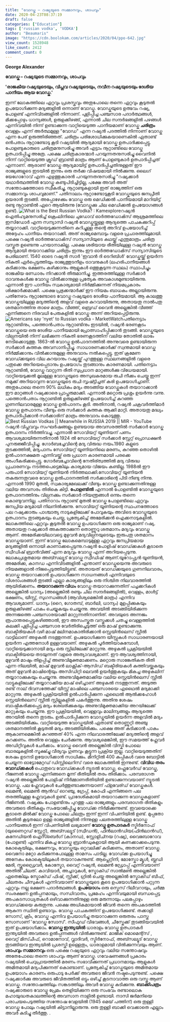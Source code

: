 ```yaml
---
title: "വോഡ്ക – റഷ്യയുടെ സമ്മാനവും, ശാപവും"
date: 2020-04-23T08:37:19
draft: false
categories: ["Education"]
tags: ['russian vodka', 'VODKA']
author: "Beaumaris"
image: "https://cdn.boolokam.com/articles/2020/04/ppo-642.jpg"
view_count: 1528948
like_count: 2412
comment_count: 0
---
```


**[](https://wordpress-972788-3403151.cloudwaysapps.com/george-alexander-post-about-russian-vodka/270247/ppo-3056)George Alexander**

**വോഡ്ക – റഷ്യയുടെ സമ്മാനവും, ശാപവും**

**'രാജകീയ റഷ്യയുടെയും, വിപ്ലവ റഷ്യയുടെയും, നവീന റഷ്യയുടെയും ദേശീയ പാനീയം ആയ വോഡ്ക.'**

ഇന്ന് ലോകത്തിലെ ഏറ്റവും പ്രശസ്തവും അതുപോലെ തന്നെ ഏറ്റവും കൂടുതൽ ഉപയോഗിക്കുന്ന മദ്യങ്ങളിൽ ഒന്നാണ് വോഡ്ക. വോഡ്കയുടെ ഉത്ഭവം റഷ്യ, പോളണ്ട് എന്നിവിടങ്ങളിൽ നിന്നാണ്. പുളിപ്പിച്ച പഞ്ചസാര പദാർത്ഥങ്ങൾ, മിക്കപ്പോഴും ധാന്യങ്ങൾ, ഉരുളക്കിഴങ്ങ്, എന്നാൽ ചില സന്ദർഭങ്ങളിൽ പഴങ്ങൾ എന്നിവയിൽ നിന്ന് ഉണ്ടാക്കുന്ന വാറ്റിയെടുത്ത പാനീയമാണ് വോഡ്ക **ചരിത്രം** വെള്ളം എന്ന് അർത്ഥമുള്ള "വോഡ" എന്ന റഷ്യൻ പദത്തിൽ നിന്നാണ് വോഡ്ക എന്ന പേര് ഉരുത്തിരിഞ്ഞത്. ചരിത്രം പരിശോധിക്കുകയാണെകിൽ ഏതാണ്ട് ഒൻപതാം നൂറ്റാണ്ടോടു കൂടി റഷ്യയിൽ ആദ്യമായി വോഡ്ക ഉത്പാദിക്കപ്പെട്ടു. പോളണ്ടുകാരുടെ ചരിത്രമനുസരിച്ചു അവർ എട്ടാം നൂറ്റാണ്ടിലെ വോഡ്ക ഉത്പാദിപ്പിച്ചു അത്രേ. പക്ഷെ ചരിത്രകാരന്മാർ പറയുന്നതനുസരിച്ചു വൈനിൽ നിന്ന് വാറ്റിയെടുത്ത ക്രൂഡ് ബ്രാണ്ടി മാത്രം ആണ് പോളണ്ടുകാർ ഉത്പാദിപ്പിച്ചത് എന്നാണ്. ആരാണ് വോഡ്ക ആദ്യമായിട്ട് ഉത്പാദിപ്പിച്ചതിനുള്ളത് ഈ രാജ്യങ്ങളുടെ ഇടയിൽ ഇന്നും ഒരു തർക്ക വിഷയമായി നിൽക്കുന്നു. ഒലെഗ് യേഗോറോവ് എന്ന എഴുത്തുകാരൻ പറയുന്നതനുസരിച്ചു "റഷ്യക്കാർ യഥാർത്ഥത്തിൽ വോഡ്ക കണ്ടുപിടിച്ചിട്ടില്ല, പക്ഷേ അവർ അത് സന്തോഷത്തോടെ സ്വീകരിച്ചു, നൂറ്റാണ്ടുകളായി ഇത് രാജ്യത്തിന് ഒരു സമ്മാനവും ശാപവുമാണ്." പതിനാലാം നൂറ്റാണ്ടോടുകൂടി വോഡ്കയുടെ ജനപ്രീതി ഉയരാൻ തുടങ്ങി. അപ്പോഴേക്കും വോഡ്ക ഒരു മെഡിക്കൽ പാനീയമായി മാറിയിട്ട് രണ്ടു നൂറ്റാണ്ടിൽ ഏറെ ആയിരുന്നു (വോഡ്കക്കു ചില മെഡിക്കൽ ഉപയോഗങ്ങൾ ഉണ്ട്). ![What is the Best Russian Vodka? : Kamexplore](https://kamexplore.com/wp-content/uploads/2019/03/Vodkas-770x300.jpg)റഷ്യൻ ഐതിഹ്യമനുസരിച്ച് ക്രെംലിനിലെ ചുഡോവ് ഓർത്തഡോൿസ് ആശ്രമത്തിലെ ഇസിഡോർ എന്ന സന്യാസി റഷ്യൻ വോഡ്കയ്ക്കുള്ള ആദ്യത്തെ പാചകക്കുറിപ്പ് തയ്യാറാക്കി. വാറ്റിയെടുക്കുന്നതിനെ കുറിച്ചുള്ള തന്റെ അറിവ് ഉപയോഗിച്ച് അദ്ദേഹം പാനീയം തയാറാക്കി. അത് രാജ്യമെമ്പാടും വളരെ പ്രചാരത്തിലുമായി. പക്ഷെ റഷ്യൻ ഓർത്തഡോൿസ് സന്യാസിയുടെ കഥയ്ക്ക് എന്തുമാത്രം ചരിത്ര വസ്തുത ഉണ്ടെന്നു പറയാനാകില്ല. പക്ഷെ ശരിയായ രീതിയിലുള്ള റഷ്യൻ വോഡ്ക ആദ്യമായി തയാറാക്കിയ ചരിത്രം ഇന്നും ഈ ഓർത്തഡോൿസ് സന്യാസിയുടെ പേരിലാണ്. 1540 ഓടെ റഷ്യൻ സാർ 'ഇവാൻ ദി ടെറിബിൾ' വോഡ്കയ്ക്ക് ഉയർന്ന നികുതി ഏർപ്പെടുത്തിയും രാജ്യത്തുടനീളം ട്രാവനുകൾ (ലഹരിപാനീയങ്ങൾ കുടിക്കാനും ഭക്ഷണം കഴിക്കാനും ആളുകൾ ഒത്തുകൂടുന്ന സ്ഥലം) സ്ഥാപിച്ചും രാജകീയ ഭണ്ഡാരം നിറക്കാൻ തീരുമാനിച്ചു. ഇത്തരത്തിലുള്ള സർക്കാർ ട്രാവനുകൾക്കു വോഡ്ക വിൽക്കാനുള്ള പ്രത്യേക അവകാശമുണ്ടായിരുന്നു. എന്നാൽ ഈ പാനീയം സ്വകാര്യമായി നിർമ്മിക്കുന്നത് നിയമപ്രകാരം ശിക്ഷാർക്കമാക്കി. പക്ഷെ പ്രഭുക്കന്മാർക്ക് ഈ നിയമം ബാധകം അല്ലായിരുന്നു. പതിനേഴാം നൂറ്റാണ്ടോടെ വോഡ്ക റഷ്യയുടെ ദേശീയ പാനീയമായി. ആ കാലത്തു വോഡ്കയിലുള്ള മദ്യത്തിന്റെ അളവ് വളരെ കുറവായിരുന്നു, അതായതു നാൽപതു ശതമാനത്തിനു താഴെ മാത്രം. വീഞ്ഞ്, ബ്രെഡ് വൈൻ അല്ലെങ്കിൽ വീഞ്ഞ് എന്നിങ്ങനെ നിരവധി പേരുകളിൽ വോഡ്ക അന്ന് അറിയപ്പെട്ടിരുന്നു. ![Americans say 'nyet' to Russian vodka - MarketWatch](https://ei.marketwatch.com/Multimedia/2014/08/08/Photos/ZQ/MW-CP866_russia_20140808173654_ZQ.jpg?uuid=29e4edc4-1f44-11e4-9eff-00212803fad6)പതിനെട്ടാം നൂറ്റാണ്ടിനും, പത്തൊൻപതാം നൂറ്റാണ്ടിനും ഇടയിൽ, റഷ്യൻ ഭരണകൂടം വോഡ്കയെ ഒരു ദേശീയ പാനീയമായി പ്രോത്സാഹിപ്പിക്കാൻ തുടങ്ങി. വോഡ്കയുടെ വില്പനയിൽ നിന്ന് ലഭിക്കുന്ന നികുതി ഭരണകൂടത്തിന് വലിയ തോതിൽ ലാഭം നേടിക്കൊടുത്തു. 1863-ൽ വോഡ്ക ഉൽപാദനത്തിൽ അന്നുവരെ ഉണ്ടായിരുന്ന സർക്കാർ കുത്തക അവസാനിപ്പിച്ചു. സാധാരണക്കാർക്ക് സ്വന്തമായി വോഡ്ക നിർമ്മിക്കാനും വിൽക്കാനുമുള്ള അനുവാദം നൽകപ്പെട്ടു. ഇത് ക്രമേണ വോഡ്ക്കയുടെ വില കുറയാനും റഷ്യയ്ക്ക് പുറത്തുള്ള സ്ഥലനങ്ങളിൽ വളരെ പതുക്കെ അറിയെപ്പെടാനും ഉപയോഗം തുടങ്ങാനും കാരണമായി. പതിനെട്ടാം നൂറ്റാണ്ടിൽ, വോഡ്ക വാറ്റുന്ന രീതി സുപ്രധാന മാറ്റങ്ങൾക്കു വിധേയമായി. വാറ്റിയെടുക്കൽ മൂലമുള്ള വോഡ്കയുടെ അസുഖകരമായ രുചി നീക്കം ചെയ്തു ഇന്ന് നമുക്ക് അറിയാവുന്ന വോഡ്കയുടെ രുചി സൃഷ്ട്ടിച്ചത് കരി ഉപയോഗിച്ചാണ്. അതുപോലെ തന്നെ 90% ലധികം മദ്യം അടങ്ങിയ വോഡ്കകൾ തയാറാക്കാൻ ഈ മാറ്റങ്ങൾ റഷ്യക്കാരെ പ്രാപ്തരുമാക്കി. എന്നാൽ മറ്റൊരു പ്രശ്നം ഉയർന്നു വന്നു. പത്തൊൻപതാം നൂറ്റാണ്ടിൽ ഉരുളക്കിഴങ്ങ് ഉപയോഗിച്ച് കുറഞ്ഞ ഗുണനിലവാരമുള്ള വോഡ്ക ഉൽപാദനം കൂടി. അതിനാൽ, റഷ്യൻ ചക്രവർത്തിമാർ വോഡ്ക ഉത്പാദനം വീണ്ടും ഒരു സർക്കാർ കുത്തക ആക്കി മാറ്റി. അതായതു മദ്ധ്യം ഉത്പാദിപ്പിക്കാൻ സർക്കാരിന് മാത്രം അനുവാദം കൊടുത്തു. ![Best Russian Vodkas || Meanwhile in RUSSIA 2019 || MIR - YouTube](https://i.ytimg.com/vi/CQdAwD1znGA/maxresdefault.jpg)റഷ്യൻ വിപ്ലവവും സംഘർഷങ്ങളും ഉണ്ടയായ അവസരത്തിൽ സർക്കാർ വോഡ്ക ഉത്പാദനം നിർത്തിവച്ചു, എന്നാൽ സോവിയറ്റ് യൂണിയന് പണം ആവശ്യമായിരുന്നതിനാൽ 1924 ൽ സോവിയറ്റ് സർക്കാർ സ്റ്റേറ്റ് പ്രൊഡക്ഷൻ പുനരുജ്ജീവിപ്പിച്ചു. ഗോർബച്ചേവിന്റെ മദ്യ വിരുദ്ധ നയം.1980 കളുടെ തുടക്കത്തിൽ, മദ്യപാനം സോവിയറ്റ് യൂണിയനിലെ മരണം, കുറഞ്ഞ തൊഴിൽ ഉൽപാദനക്ഷമത എന്നിവയ്ക്ക് ഒരു പ്രധാന കാരണമായി പരക്കെ അംഗീകരിക്കപ്പെട്ടു. ഗോർബച്ചോവിന്റെ നേതിര്ത്വത്തിൽ മദ്യ വിരുദ്ധ പ്രചാരണവും നടത്തപെട്ടെങ്കിലും കാര്യമായ വിജയം കണ്ടില്ല. 1988ൽ ഈ പരുപാടി സോവിയറ്റ് യൂണിയൻ നിർത്തലാക്കി.സോവിയറ്റ് യൂണിയൻ തകരുന്നതുവരെ വോഡ്ക ഉൽപാദനത്തിൽ സർക്കാരിന്റെ പിടി നീണ്ടു നിന്നു. എന്നാൽ 1990 മുതൽ, സ്വകാര്യമേഖലക്ക് വീണ്ടും വോഡ്ക ഉണ്ടാക്കുന്നതിനുള്ള വലിയ അവസരം തിരികെ കിട്ടി. **പോളണ്ടിൽ** എന്നാൽ പോളണ്ടിൽ വോഡ്കയുടെ ഉത്പാദനത്തിനും വില്പനക്കും സർക്കാർ നിയന്ത്രങ്ങൾ ഒന്നും തന്നെ കൊണ്ടുവന്നില്ല. പതിനാറാം നൂറ്റാണ്ട് മുതൽ വോഡ്ക പോളണ്ടിലെ ഏറ്റവും ജനപ്രിയ മദ്യമായി നിലനിൽക്കുന്നു. സോവിയറ്റ് യൂണിയന്റെ സ്ഥപനത്തോടെ പല റഷ്യക്കാരും പാശ്ചാത്യ നാടുകളിലേക്ക് പോവുകയും അവിടെ വോഡ്കയുടെ ഉത്പാദനം തുടങ്ങുകയും ചെയ്തു, പ്രത്യേകിച്ച് അമേരിക്കൻ ഐക്കനാടുകളിൽ. ലോകത്തിലെ ഏറ്റവും കൂടുതൽ വോഡ്ക ഉപയാഗിക്കുന്ന ഒരു രാജ്യമാണ് റഷ്യ. അതായതു റഷ്യക്കാർ അകത്താക്കുന്ന തൊണ്ണൂറു ശതമാനം മദ്യവും വോഡ്ക ആണ്. അമേരിക്കയിലാവട്ടെ മുഴുവൻ മദ്യവില്പനയുടെയും ഇരുപതു ശതമാനം വോഡ്കയാണ്. ഇന്ന് വോഡ്ക ലോകമെമ്പാടുമുള്ള ഏറ്റവും ജനപ്രിയമായ മദ്യങ്ങളിൽ ഒന്നായി കാണാക്കപ്പെടുന്നു.റഷ്യൻ പോളിഷ് വോഡ്ക്കകൾ കൂടാതെ സ്വീഡിഷ് ബ്രാൻവിങ്ങ് എന്ന മദ്യവും വോഡ്ക എന്ന് അറിയപ്പെടുന്നു. ലോകപ്രശ്നതമായ അബ്സല്യൂട് വോഡ്ക സ്വീഡിഷ് ആണ്.യൂറോപ്പ്യൻ യൂണിയൻ, അമേരിക്ക, കാനഡ എന്നിവിടങ്ങളിൽ എന്താണ് വോഡ്കയെന്നു അവരുടെ നിയമങ്ങളാൽ നിജപ്പെടുത്തിയിട്ടുണ്ട്. അതായത് വോഡ്ക്കയുടെ ഗുണനിലവാരം, വോഡ്ക തയാറാക്കാൻ ഉപയാഗിക്കുന്ന സാധനങ്ങൾ എന്നിവയുടെ വിശദാംശങ്ങൾ തുടങ്ങി എല്ലാ കാര്യങ്ങളിലും ഒരു നിശ്ചിത നിലവാരത്തിൽ ആയിരിക്കണം. **തയാറാക്കുന്ന വിധം** വോഡ്ക തയാറാക്കുന്നതിന് പച്ചക്കറികൾ അല്ലെങ്കിൽ ധാന്യം (അല്ലെങ്കിൽ രണ്ടും ചില സന്ദർഭങ്ങളിൽ), വെള്ളം, മാൾട്ട് ഭക്ഷണം, യീസ്റ്റ്, സുഗന്ധങ്ങൾ (ആവിശ്യമെങ്കിൽ മാത്രം) എന്നിവ ആവശ്യമാണ്. ധാന്യം (റൈ, ഗോതമ്പ്, ബാർലി, ധാന്യം) മുളപ്പിക്കുകയും ഉരുളക്കിഴങ്ങ് പാകം ചെയ്യുകയും ചെയ്യുന്നു. അവയിൽ അടങ്ങിയിരിക്കുന്ന അന്നജത്തെ പഞ്ചസാരയാക്കി മാറ്റുന്നതിനാണിത്. അവയുടെ അന്നജം രൂപാന്തരപ്പെട്ടുകഴിഞ്ഞാൽ, ഈ അസംസ്കൃത വസ്തുക്കൾ ചതച്ചു വെള്ളത്തിൽ കലക്കി പുളിപ്പിച്ച പഞ്ചസാര വേർതിരിച്ചെടുത്ത് ഒരു മാഷ് ഉണ്ടാക്കുന്നു. ബാക്ടീരിയകൾ വഴി മാഷ് മലിനമാകാതിരിക്കാൻ സ്റ്റെയിൻലെസ് സ്റ്റീൽ വാട്ടിലാണ് അഴുകൽ നടത്തുന്നത്. ഉപയോഗിക്കുന്ന യീസ്റ്റുകൾ സാധാരണയായി ഉയർന്ന എത്തനോൾ ഉള്ളവയാണ്. അഴുകൽ പൂർത്തിയാകുമ്പോൾ, വാറ്റിയെടുക്കാനായി മദ്യം ഒരു സ്റ്റിലിലേക്ക് മാറ്റുന്നു. അഴുകൽ പ്രക്രിയയിൽ ബാക്ടീരിയയെ തടയുന്നത് വളരെ അത്യാവശ്യമാണ്. ഈ ആവശ്യത്തിനായി, മുഴുവൻ മാഷും തിളപ്പിച്ച് അണുവിമുക്തമാക്കണം. മറ്റൊരു സാങ്കേതികത രീതി എന്ന നിലയിൽ, മാഷ് മുഴുവൻ ലാക്റ്റിക്-ആസിഡ് ബക്ടീരിയകൾ കുത്തിവയ്ക്കുകയും അത് മുഴുവൻ മാഷിന്റെയും അസിഡിറ്റി ലെവൽ ഉയർത്തുകയും മികച്ച അഴുകലിന് തയ്യാറാക്കുകയും ചെയ്യുന്നു. അണുവിമുക്തമാക്കിയ വലിയ സ്റ്റെയിൻലെസ് സ്റ്റീൽ വാട്ടുകളിലേക്ക് തയ്യാറാക്കിയ മാഷ് ഒഴിച്ചാണ് അഴുകൽ നടത്തുന്നത്. അടുത്ത രണ്ട് നാല് ദിവസത്തേക്ക് യീസ്റ്റ് മാഷിലെ പഞ്ചസാരയെ എഥൈൽ മദ്യമാക്കി മാറ്റുന്നു. അഴുകൽ പ്രക്രിയയിൽ ഉൽപാദിപ്പിക്കുന്ന എഥൈൽ ആൽക്കഹോൾ സ്റ്റെയിൻലെസ് സ്റ്റീൽ സ്റ്റില്ലുകളിൽ പകർത്തുന്നു. അതിനു ശേഷം ബാഷ്പീകരിക്കപ്പെട്ട മദ്യം ശേഖരിക്കുകയും അണുവിമുക്തമാക്കിയ അറയിലേക്ക് മാറ്റുകയും ചെയ്യുന്നു. ഈ പ്രക്രിയയിൽ, വെള്ളവും മാലിന്യങ്ങളും ആദ്യത്തെ അറയിൽ തന്നെ തുടരും. ഉൽപാദിപ്പിക്കുന്ന വോഡ്കയിൽ ഉയർന്ന അളവിൽ മദ്യം അടങ്ങിയിരിക്കും. വാറ്റിയെടുത്ത വോഡ്കയിൽ ഏതാണ്ട് തൊണ്ണൂറ്റി അഞ്ചു ശതമാനത്തിൽ കൂടുതൽ മദ്യം അടങ്ങിയിരിക്കും. പക്ഷെ അത് കുടിക്കാൻ പാകം ആകാണമെങ്കിൽ കുറഞ്ഞത് 40% എന്ന നിലവാരത്തിലേക്ക് മദ്യത്തിന്റെ അളവ് കുറക്കണം. അതിനു വെള്ളം ചേർക്കുന്നു. ആവശ്യമെങ്കിൽ, ഈ സമയത്ത് ഫ്ലേവർ അഡിറ്റീവുകൾ ചേർക്കാം. വോഡ്ക വൈൻ അല്ലെങ്കിൽ വിസ്കി പോലെ ബാരലുകളിൽ സൂക്ഷ്ച്ചു വീര്യവും ഗുണവും കൂട്ടുന്ന പ്രക്രിയ ഇല്ല. വാറ്റിയെടുത്തതിന് ശേഷം ഉടനടി ഉയോഗിക്കാൻ സാധിക്കും. മിനിറ്റിൽ 400 കുപ്പികൾ വരെ ബോട്ടിൽ ചെയ്യുന്ന ഓട്ടോമേറ്റഡ് ഡിസ്റ്റിലെറിസ് വരെ ലോകത്തിൽ ഇന്നുണ്ട്. **വിവിധ തരം വോഡ്ക്കകൾ** പൊതുവെ വോഡ്ക്കകൾ ന്യൂട്രൽ വോഡ്ക, ഫ്ലെവേർഡ് വോഡ്ക, റീജണൽ വോഡ്ക എന്നിങ്ങനെ മൂന്ന് രീതിയിൽ തരം തിരിക്കാം. പരമ്പരാഗത റഷ്യൻ അല്ലെങ്കിൽ പോളിഷ് നിർമ്മാണരീതിയിൽ ഉണ്ടാക്കുന്നവയാണ് ന്യൂട്രൽ വോഡ്ക. പല ഫ്ലേവറുകൾ ചേർത്തുണ്ടാക്കുന്നയാണ് ഫ്ളവേര്ഡ് വോഡ്കകൾ. ലെമൺ, ലെമൺ ആൻഡ് ഓറഞ്ചു, ഗ്രേപ്പ്, കോഫി എന്നിങ്ങനെ പല തരത്തിലുള്ള ഫ്ലേവറുകൾ ഉണ്ട്. പ്രാദേശികമായി തയാറാക്കുന്ന വോഡ്കകളാണ് റീജിണൽ. റഷ്യക്കും പോളണ്ടിനും പുറത്തു പല രാജ്യങ്ങളും പരമ്പരാഗത രീതികളും അവരുടെ രീതികളും സംയോജിപ്പിച്ചു വോഡ്ക്ക നിർമിക്കുന്നുണ്ട്. ഇവയൊക്കെ കൂടാതെ മിൽക്ക് വോഡ്ക പോലെ ചിലതും ഇന്ന് ഇന്ന് വിപണിയിൽ ഉണ്ട്. മുപ്പതോ അതിൽ കൂടുതലോ ഉള്ള രാജ്യങ്ങളിൽ നിന്നുള്ള പലതരത്തിലുള്ള വോഡ്ക പാനീയങ്ങൾ ഇന്ന് വിപണിയിൽ ലഭ്യമാണ് **വോഡ്ക ഉത്പാദകർ** സ്മിർനോഫ് (യുണൈറ്റഡ് സ്റ്റേറ്റ്സ്), അബ്സല്യൂട് (സ്വീഡൻ), ഫിൻലാൻഡിയ(ഫിൻലാൻഡ്), കനേഡിയൻ ഐസ്ബെർഗ് (കാനഡ), സ്റ്റോളിച്നയ (റഷ്യ), വൈബോറോവ (പോളണ്ട്) എന്നിവ മികച്ച വോഡ്ക ബ്രാൻഡുകളായി ആയി കണക്കാക്കപെടുന്നു. കോക്ടെയിലും, ഭക്ഷണവും, വോഡ്കയും ഒറ്റവലിക്ക് കുടിക്കണം, അതാണ് വോഡ്ക. വൈനോ മറ്റോ കുടിക്കുന്നപോലുള്ള താമസം പാടില്ല. വോഡ്ക്ക ഉപയാഗിച്ചു അനേകം കോക്ടെയിലുകൾ തയാറാകുന്നുണ്ട്. ആപ്ലെറ്റിനി, മോസ്കോ മ്യൂൾ, ബ്ലഡി മേരി, സ്ക്രൂഡ്രൈവർ, കോസ്മോ, വൈറ്റ് റഷ്യൻ, ലെമൺ ഡ്രോപ്പ് എന്നിവയാണ് അതിൽ ചിലത്. കാവിയാർ, അച്ചാറുകൾ, സ്മോക്ഡ് സാൽമൺ അല്ലെങ്കിൽ ഏതെങ്കിലും സ്മോക്ഡ് ഫിഷ്, സ്റ്റീക്ക്, ഗ്രിൽ ചെയ്ത അല്ലെങ്കിൽ സ്മോക്ഡ് ബീഫ്, ചിലതരം ചീസുകൾ എന്നിവയാണ് വോഡ്കയുടെ കൂടെ ഉപയോഗിക്കാൻ പറ്റുന്ന ഏറ്റവും നല്ല ഭക്ഷണ പദാർത്ഥങ്ങൾ. **ഉപയോഗം** ഒരു സ്ട്രെസ് റിലീവറായും, ചർമ്മ സംരക്ഷണ ഉൽപ്പനമായും, സന്ധിവാതം, പ്രമേഹം എന്നിവയുമായി ബന്ധപ്പെട്ട അപകടസാധ്യതകൾ ഒഴിവാക്കുന്നതിനുള്ള ഒരു മരുന്നായും പലപ്പോഴും വോഡ്ക്കയെ കരുതുന്നു. പക്ഷെ അധികമായാൽ ജീവൻ തന്നെ അപകടത്തിൽ ആകുന്ന സ്ഥിതി ഉണ്ടാവും. വോഡ്ക പാചകത്തിന് ഉപയോഗിക്കുണ്ട്. തക്കാളി സോസ്, ക്രീം, വോഡ്ക എന്നിവ ഉപയാഗിച്ചു തയാറാക്കുന്ന ഒരുതരം പാസ്ത സോസാണ് 'വോഡ്ക സോസ്'. സീഫുഡ് വിഭവങ്ങൾ, ചീസ്കേക്ക് തുടങ്ങിയവയിൽ ഇത് ഉപയോഗിക്കാം. **വോഡ്ക ഇന്ത്യയിൽ** ധാരാളം വോഡ്ക ഉത്പാദകർ ഇന്ത്യയിൽ അവരുടെ ഉൽപ്പന്നങ്ങൾ വിൽക്കുന്നുണ്ട്. മാജിക് മൊമെന്റ്സ് , വൈറ്റ് മിസ്ചീഫ്, റൊമാനോവ്, വ്ലാദിവർ, സ്മിർനോഫ്, അബ്സല്യൂട് വോഡ്ക തുടങ്ങിയവ ഇന്ത്യയിൽ പ്രശസ്തി ഉള്ളെതും, ധാരാളമായി വിൽക്കുന്നവയും ആണ്. **ശാപവും സമ്മാനവും** ഒരു പക്ഷെ റഷ്യയുടെ ഏറ്റവും വലിയ സന്തോഷവും അതേപോലെ തന്നെ ശാപവും ആണ് വോഡ്ക. ഗവേഷണങ്ങൾ പ്രകാരം റഷ്യയിൽ ചെറുപ്രായത്തിൽ മരണം സഭാവിക്കുന്നത് പ്രധാനമായും ആളുകൾ അമിതമായി മദ്യപിക്കുന്നത് കൊണ്ടാണ്. പ്രത്യേകിച്ച് വോഡ്കയുടെ അമിതമായ ഉപയോഗം കാരണം ഒരുപാടു പേർക്ക് അവരുടെ ജീവൻ നഷ്ടപെടുന്നുണ്ട്. പക്ഷെ റഷ്യക്കാർക്കു അവരുടെ ജീവിതത്തിൽ ഒട്ടും ഒഴിച്ച് കൂടനാവാത്ത ഒരു വസ്തു ആണ് വോഡ്ക. സന്തോഷത്തിലും സങ്കടത്തിലും അവർ വോഡ്ക കുടിക്കുന്നു. **ബാക്കിപത്രം** റഷ്യക്കാരുടെ വോഡ്ക പ്രേമം തെളിയിക്കുന്ന ഒരു സംഭവം രണ്ടാലൊക മഹായുദ്ധതകാലത്തിന്റെ അവസാന നാളിൽ ഉണ്ടായി. നാസി ജർമനിയെ പരാചയപെടുത്തിയ സന്തോഷ വേളയിൽ (1945 മെയ് പത്തിന്) ഒരു തുള്ളി വോഡ്ക പോലും റഷ്യയിൽ കിട്ടാനില്ലാരുന്നു. ഒരു തുള്ളി ബാക്കി വെക്കാതെ എല്ലാം അവർ കുടിച്ചു തീർത്തു. .
